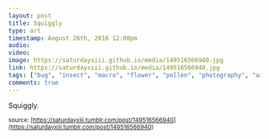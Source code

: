 ```yaml
---
layout: post
title: Squiggly
type: art
timestamp: August 26th, 2016 12:00pm
audio: 
video: 
image: https://saturdayxiii.github.io/media/149516566940.jpg
link: https://saturdayxiii.github.io/media/149516566940.jpg
tags: ["bug", "insect", "macro", "flower", "pollen", "photography", "art"]
comments: true
---
```

Squiggly.
 
  
<small>source: [https://saturdayxiii.tumblr.com/post/149516566940](https://saturdayxiii.tumblr.com/post/149516566940)</small>